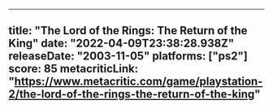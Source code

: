 
---
title: "The Lord of the Rings: The Return of the King"
date: "2022-04-09T23:38:28.938Z"
releaseDate: "2003-11-05"
platforms: ["ps2"]
score: 85
metacriticLink: "https://www.metacritic.com/game/playstation-2/the-lord-of-the-rings-the-return-of-the-king"
---

